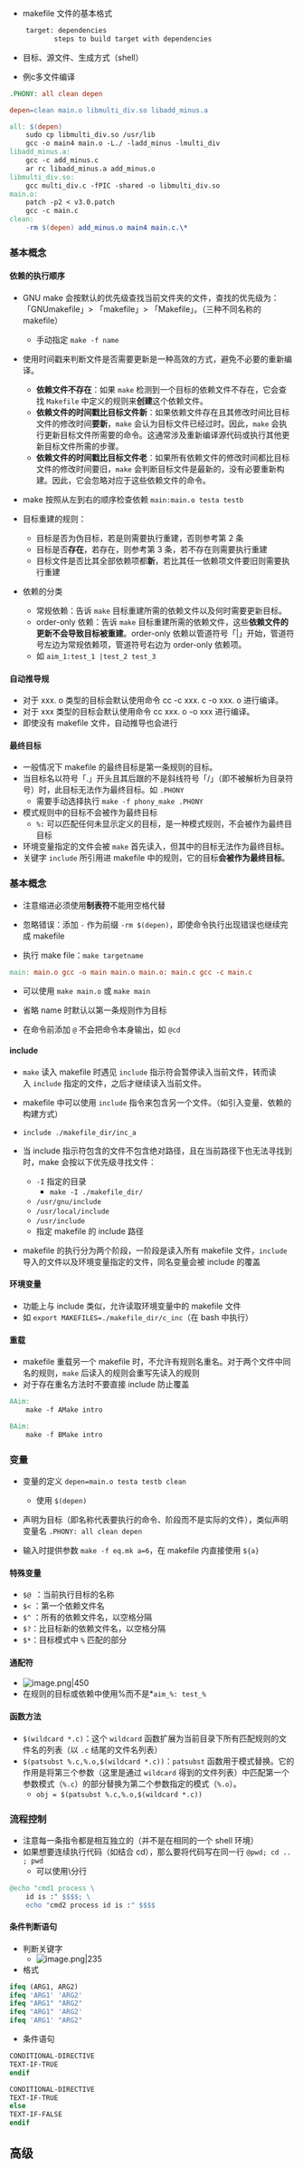- makefile 文件的基本格式
```makefile
    target: dependencies
           steps to build target with dependencies
```
  - 目标、源文件、生成方式（shell）

- 例c多文件编译
```makefile
.PHONY: all clean depen

depen=clean main.o libmulti_div.so libadd_minus.a

all: $(depen)
    sudo cp libmulti_div.so /usr/lib
    gcc -o main4 main.o -L./ -ladd_minus -lmulti_div
libadd_minus.a:
    gcc -c add_minus.c
    ar rc libadd_minus.a add_minus.o
libmulti_div.so:
    gcc multi_div.c -fPIC -shared -o libmulti_div.so
main.o:
    patch -p2 < v3.0.patch
    gcc -c main.c
clean:
    -rm $(depen) add_minus.o main4 main.c.\*
```

### 基本概念
#### 依赖的执行顺序
- GNU make 会按默认的优先级查找当前文件夹的文件，查找的优先级为： 「GNUmakefile」> 「makefile」> 「Makefile」。（三种不同名称的 makefile）
	- 手动指定 `make -f name`
- 使用时间戳来判断文件是否需要更新是一种高效的方式，避免不必要的重新编译。
	- **依赖文件不存在**：如果 `make` 检测到一个目标的依赖文件不存在，它会查找 `Makefile` 中定义的规则来**创建**这个依赖文件。
	- **依赖文件的时间戳比目标文件新**：如果依赖文件存在且其修改时间比目标文件的修改时间**要新**，`make` 会认为目标文件已经过时。因此，`make` 会执行更新目标文件所需要的命令。这通常涉及重新编译源代码或执行其他更新目标文件所需的步骤。
	- **依赖文件的时间戳比目标文件老**：如果所有依赖文件的修改时间都比目标文件的修改时间要旧，`make` 会判断目标文件是最新的，没有必要重新构建。因此，它会忽略对应于这些依赖文件的命令。
- make 按照从左到右的顺序检查依赖 `main:main.o testa testb`

- 目标重建的规则：
	- 目标是否为伪目标，若是则需要执行重建，否则参考第 2 条
	- 目标是否**存在**，若存在，则参考第 3 条，若不存在则需要执行重建
	- 目标文件是否比其全部依赖项都**新**，若比其任一依赖项文件要旧则需要执行重建

- 依赖的分类
	- 常规依赖：告诉 `make` 目标重建所需的依赖文件以及何时需要更新目标。
	- order-only 依赖：告诉 `make` 目标重建所需的依赖文件，这些**依赖文件的更新不会导致目标被重建**。order-only 依赖以管道符号「|」开始，管道符号左边为常规依赖项，管道符号右边为 order-only 依赖项。
	- 如 `aim_1:test_1 |test_2 test_3`
#### 自动推导规
- 对于 xxx. o 类型的目标会默认使用命令 cc -c xxx. c -o xxx. o 进行编译。
- 对于 xxx 类型的目标会默认使用命令 cc xxx. o -o xxx 进行编译。
- 即使没有 makefile 文件，自动推导也会进行
#### 最终目标
- 一般情况下 makefile 的最终目标是第一条规则的目标。
- 当目标名以符号「.」开头且其后跟的不是斜线符号「/」（即不被解析为目录符号）时，此目标无法作为最终目标。如 `.PHONY`
	- 需要手动选择执行 `make -f phony_make .PHONY`
- 模式规则中的目标不会被作为最终目标
	- `%:` 可以匹配任何未显示定义的目标，是一种模式规则，不会被作为最终目目标
- 环境变量指定的文件会被 `make` 首先读入，但其中的目标无法作为最终目标。
- 关键字 `include` 所引用进 makefile 中的规则，它的目标**会被作为最终目标**。
### 基本概念

- 注意缩进必须使用**制表符**不能用空格代替

- 忽略错误：添加 `-` 作为前缀 `-rm $(depen)`，即使命令执行出现错误也继续完成 makefile 

- 执行 make file：`make targetname`
```makefile
main: main.o gcc -o main main.o main.o: main.c gcc -c main.c
```
- 可以使用 `make main.o` 或 `make main` 
- 省略 name 时默认以第一条规则作为目标

- 在命令前添加 `@` 不会把命令本身输出，如 `@cd`
#### include
- `make` 读入 makefile 时遇见 `include` 指示符会暂停读入当前文件，转而读入 `include` 指定的文件，之后才继续读入当前文件。

- makefile 中可以使用 `include` 指令来包含另一个文件。（如引入变量、依赖的构建方式）
- `include ./makefile_dir/inc_a`
- 当 include 指示符包含的文件不包含绝对路径，且在当前路径下也无法寻找到时，make 会按以下优先级寻找文件：
	- `-I` 指定的目录
		- `make -I ./makefile_dir/`
	-  `/usr/gnu/include`
	- `/usr/local/include`
	- `/usr/include`
	- 指定 makefile 的 include 路径

- makefile 的执行分为两个阶段，一阶段是读入所有 makefile 文件，`include` 导入的文件以及环境变量指定的文件，同名变量会被 include 的覆盖
#### 环境变量
- 功能上与 include 类似，允许读取环境变量中的 makefile 文件
- 如 `export MAKEFILES=./makefile_dir/c_inc`（在 bash 中执行）
#### 重载
- makefile 重载另一个 makefile 时，不允许有规则名重名。对于两个文件中同名的规则，`make` 后读入的规则会重写先读入的规则
- 对于存在重名方法时不要直接 include 防止覆盖
```makefile
AAim:
    make -f AMake intro

BAim:
    make -f BMake intro
```
### 变量
- 变量的定义 `depen=main.o testa testb clean`
	- 使用 `$(depen)`

- 声明为目标（即名称代表要执行的命令、阶段而不是实际的文件），类似声明变量名 `.PHONY: all clean depen`

- 输入时提供参数 `make -f eq.mk a=6`，在 makefile 内直接使用 `${a}`
#### 特殊变量
- `$@ `：当前执行目标的名称
- `$<` ：第一个依赖文件名
- `$^` ：所有的依赖文件名，以空格分隔
- `$?`：比目标新的依赖文件名，以空格分隔
- `$*`：目标模式中 `%` 匹配的部分
#### 通配符
- ![image.png|450](https://thdlrt.oss-cn-beijing.aliyuncs.com/20240223103031.png)
- 在规则的目标或依赖中使用%而不是*`aim_%: test_%`
#### 函数方法
- `$(wildcard *.c)`：这个 `wildcard` 函数扩展为当前目录下所有匹配规则的文件名的列表（以 `.c` 结尾的文件名列表）
- `$(patsubst %.c,%.o,$(wildcard *.c))`：`patsubst` 函数用于模式替换。它的作用是将第三个参数（这里是通过 `wildcard` 得到的文件列表）中匹配第一个参数模式（`%.c`）的部分替换为第二个参数指定的模式（`%.o`）。
	- `obj = $(patsubst %.c,%.o,$(wildcard *.c))`
### 流程控制
- 注意每一条指令都是相互独立的（并不是在相同的一个 shell 环境）
- 如果想要连续执行代码（如结合 cd），那么要将代码写在同一行 `@pwd; cd .. ; pwd`
	- 可以使用\\分行
```makefile
@echo "cmd1 process \
    id is :" $$$$; \
    echo "cmd2 process id is :" $$$$
```
#### 条件判断语句
- 判断关键字
	- ![image.png|235](https://thdlrt.oss-cn-beijing.aliyuncs.com/20240222201106.png)
- 格式
```makefile
ifeq (ARG1, ARG2)
ifeq 'ARG1' 'ARG2'
ifeq "ARG1" "ARG2"
ifeq "ARG1" 'ARG2'
ifeq 'ARG1' "ARG2"
```

- 条件语句
```makefile
CONDITIONAL-DIRECTIVE
TEXT-IF-TRUE
endif

CONDITIONAL-DIRECTIVE
TEXT-IF-TRUE
else
TEXT-IF-FALSE
endif
```

## 高级